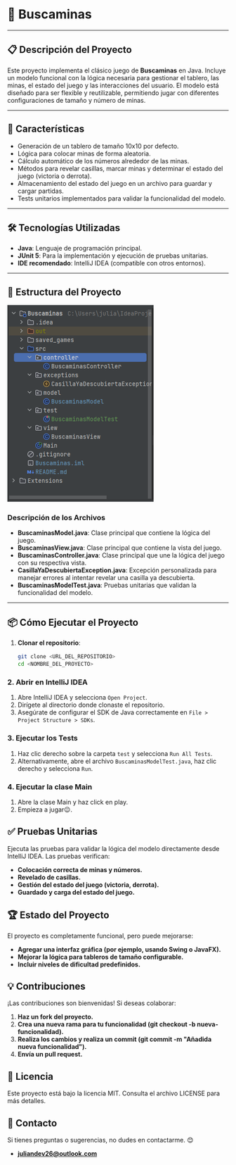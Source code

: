 # 📌 **Buscaminas**

---

## 📋 **Descripción del Proyecto**

Este proyecto implementa el clásico juego de **Buscaminas** en Java. Incluye un modelo funcional con la lógica necesaria para gestionar el tablero, las minas, el estado del juego y las interacciones del usuario. El modelo está diseñado para ser flexible y reutilizable, permitiendo jugar con diferentes configuraciones de tamaño y número de minas.

---

## 🚀 **Características**

- Generación de un tablero de tamaño 10x10 por defecto.
- Lógica para colocar minas de forma aleatoria.
- Cálculo automático de los números alrededor de las minas.
- Métodos para revelar casillas, marcar minas y determinar el estado del juego (victoria o derrota).
- Almacenamiento del estado del juego en un archivo para guardar y cargar partidas.
- Tests unitarios implementados para validar la funcionalidad del modelo.

---

## 🛠️ **Tecnologías Utilizadas**

- **Java**: Lenguaje de programación principal.
- **JUnit 5**: Para la implementación y ejecución de pruebas unitarias.
- **IDE recomendado**: IntelliJ IDEA (compatible con otros entornos).

---

## 📂 **Estructura del Proyecto**

![img.png](img.png)


### Descripción de los Archivos
- **BuscaminasModel.java**: Clase principal que contiene la lógica del juego.
- **BuscaminasView.java**: Clase principal que contiene la vista del juego.
- **BuscaminasController.java**: Clase principal que une la lógica del juego con su respectiva vista.
- **CasillaYaDescubiertaException.java**: Excepción personalizada para manejar errores al intentar revelar una casilla ya descubierta.
- **BuscaminasModelTest.java**: Pruebas unitarias que validan la funcionalidad del modelo.

---

## 📦 **Cómo Ejecutar el Proyecto**

1. **Clonar el repositorio**:
   ```bash
   git clone <URL_DEL_REPOSITORIO>
   cd <NOMBRE_DEL_PROYECTO>

### 2. **Abrir en IntelliJ IDEA**
1. Abre IntelliJ IDEA y selecciona `Open Project`.
2. Dirígete al directorio donde clonaste el repositorio.
3. Asegúrate de configurar el SDK de Java correctamente en `File > Project Structure > SDKs`.

### 3. **Ejecutar los Tests**
1. Haz clic derecho sobre la carpeta `test` y selecciona `Run All Tests`.
2. Alternativamente, abre el archivo `BuscaminasModelTest.java`, haz clic derecho y selecciona `Run`.

### 4. **Ejecutar la clase Main**
1. Abre la clase Main y haz click en play.
2. Empieza a jugar😉.

## ✅ **Pruebas Unitarias**
Ejecuta las pruebas para validar la lógica del modelo directamente desde IntelliJ IDEA.
Las pruebas verifican:
- **Colocación correcta de minas y números.**
- **Revelado de casillas.**
- **Gestión del estado del juego (victoria, derrota).**
- **Guardado y carga del estado del juego.**

## 🏆 **Estado del Proyecto**
El proyecto es completamente funcional, pero puede mejorarse:
- **Agregar una interfaz gráfica (por ejemplo, usando Swing o JavaFX).**
- **Mejorar la lógica para tableros de tamaño configurable.**
- **Incluir niveles de dificultad predefinidos.**

## 💡 **Contribuciones**
¡Las contribuciones son bienvenidas! Si deseas colaborar:
1. **Haz un fork del proyecto.**
2. **Crea una nueva rama para tu funcionalidad (git checkout -b nueva-funcionalidad).**
3. **Realiza los cambios y realiza un commit (git commit -m "Añadida nueva funcionalidad").**
4. **Envía un pull request.**

## 📝 **Licencia**
Este proyecto está bajo la licencia MIT. Consulta el archivo LICENSE para más detalles.

## 📧 **Contacto**
Si tienes preguntas o sugerencias, no dudes en contactarme. 😊
- **juliandev26@outlook.com**